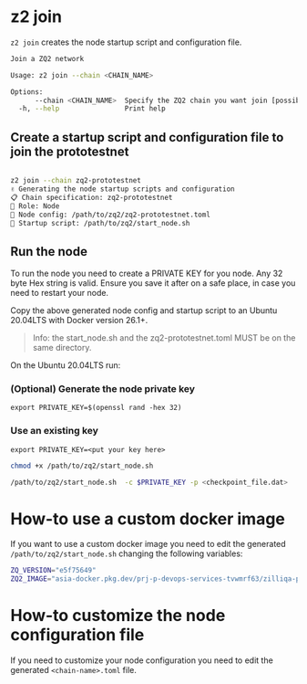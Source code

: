 # z2 join

`z2 join` creates the node startup script and configuration file.

```bash
Join a ZQ2 network

Usage: z2 join --chain <CHAIN_NAME>

Options:
      --chain <CHAIN_NAME>  Specify the ZQ2 chain you want join [possible values: zq2-prototestnet]
  -h, --help                Print help
```

## Create a startup script and configuration file to join the prototestnet

```bash

z2 join --chain zq2-prototestnet
✌️ Generating the node startup scripts and configuration
📋 Chain specification: zq2-prototestnet
👤 Role: Node
💾 Node config: /path/to/zq2/zq2-prototestnet.toml
💾 Startup script: /path/to/zq2/start_node.sh
```

## Run the node

To run the node you need to create a PRIVATE KEY for you node.
Any 32 byte Hex string is valid. Ensure you save it after on a safe place, in case you need
to restart your node.

Copy the above generated node config and startup script to an Ubuntu 20.04LTS with
Docker version 26.1+.

>Info: the start_node.sh and the zq2-prototestnet.toml MUST be on the same directory.

On the Ubuntu 20.04LTS run:

### (Optional) Generate the node private key

`export PRIVATE_KEY=$(openssl rand -hex 32)`

### Use an existing key

`export PRIVATE_KEY=<put your key here>`


```bash
chmod +x /path/to/zq2/start_node.sh

/path/to/zq2/start_node.sh  -c $PRIVATE_KEY -p <checkpoint_file.dat>
```

# How-to use a custom docker image

If you want to use a custom docker image you need to edit the generated `/path/to/zq2/start_node.sh` changing the following variables:

```bash
ZQ_VERSION="e5f75649"
ZQ2_IMAGE="asia-docker.pkg.dev/prj-p-devops-services-tvwmrf63/zilliqa-public/zq2:${ZQ_VERSION}"
```

# How-to customize the node configuration file

If you need to customize your node configuration you need to edit the generated `<chain-name>.toml` file.